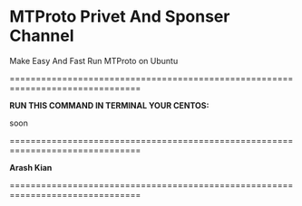 # MTProto Privet And Sponser Channel
Make Easy And Fast Run MTProto on Ubuntu

===============================================================================

<b>RUN THIS COMMAND IN TERMINAL YOUR CENTOS:</b>

soon

===============================================================================

<b>Arash Kian</b>

===============================================================================
